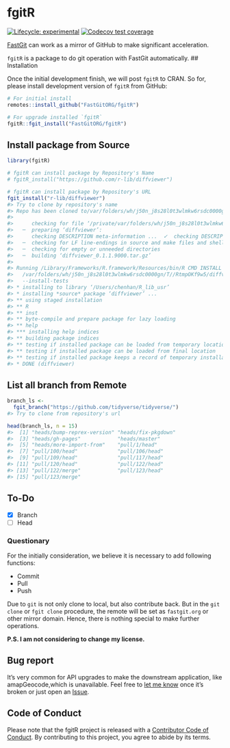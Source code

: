 
<!-- README.md is generated from README.Rmd. Please edit that file -->

# fgitR

<!-- badges: start -->

[![Lifecycle:
experimental](https://img.shields.io/badge/lifecycle-experimental-orange.svg)](https://lifecycle.r-lib.org/articles/stages.html#experimental)
[![Codecov test
coverage](https://codecov.io/gh/FastGitORG/fgitR/branch/main/graph/badge.svg)](https://codecov.io/gh/FastGitORG/fgitR?branch=main)
<!-- badges: end -->

[FastGit](https://doc.fastgit.org/) can work as a mirror of GitHub to
make significant acceleration.

`fgitR` is a package to do git operation with FastGit automatically. \##
Installation

Once the initial development finish, we will post `fgitR` to CRAN. So
for, please install development version of `fgitR` from GitHub:
<!-- You can install the released version of fgitR from [CRAN](https://CRAN.R-project.org) with: -->

``` r
# For initial install
remotes::install_github("FastGitORG/fgitR")

# For upgrade installed `fgitR`
fgitR::fgit_install("FastGitORG/fgitR")
```

## Install package from Source

``` r
library(fgitR)

# fgitR can install package by Repository's Name
# fgitR_install("https://github.com/r-lib/diffviewer")

# fgitR can install package by Repository's URL
fgit_install("r-lib/diffviewer")
#> Try to clone by repository's name
#> Repo has been cloned to/var/folders/wh/j50n_j8s28l0t3wlmkw6rsdc0000gn/T//RtmpOKf9w5/r-lib/diffviewer
#> 
#>      checking for file ‘/private/var/folders/wh/j50n_j8s28l0t3wlmkw6rsdc0000gn/T/RtmpOKf9w5/r-lib/diffviewer/diffviewer/DESCRIPTION’ ...  ✓  checking for file ‘/private/var/folders/wh/j50n_j8s28l0t3wlmkw6rsdc0000gn/T/RtmpOKf9w5/r-lib/diffviewer/diffviewer/DESCRIPTION’
#>   ─  preparing ‘diffviewer’:
#>      checking DESCRIPTION meta-information ...  ✓  checking DESCRIPTION meta-information
#>   ─  checking for LF line-endings in source and make files and shell scripts
#>   ─  checking for empty or unneeded directories
#>   ─  building ‘diffviewer_0.1.1.9000.tar.gz’
#>      
#> Running /Library/Frameworks/R.framework/Resources/bin/R CMD INSTALL \
#>   /var/folders/wh/j50n_j8s28l0t3wlmkw6rsdc0000gn/T//RtmpOKf9w5/diffviewer_0.1.1.9000.tar.gz \
#>   --install-tests 
#> * installing to library ‘/Users/chenhan/R_lib_usr’
#> * installing *source* package ‘diffviewer’ ...
#> ** using staged installation
#> ** R
#> ** inst
#> ** byte-compile and prepare package for lazy loading
#> ** help
#> *** installing help indices
#> ** building package indices
#> ** testing if installed package can be loaded from temporary location
#> ** testing if installed package can be loaded from final location
#> ** testing if installed package keeps a record of temporary installation path
#> * DONE (diffviewer)
```

## List all branch from Remote

``` r
branch_ls <-
  fgit_branch("https://github.com/tidyverse/tidyverse/")
#> Try to clone from repository's url

head(branch_ls, n = 15)
#>  [1] "heads/bump-reprex-version" "heads/fix-pkgdown"        
#>  [3] "heads/gh-pages"            "heads/master"             
#>  [5] "heads/more-import-from"    "pull/1/head"              
#>  [7] "pull/100/head"             "pull/106/head"            
#>  [9] "pull/109/head"             "pull/117/head"            
#> [11] "pull/120/head"             "pull/122/head"            
#> [13] "pull/122/merge"            "pull/123/head"            
#> [15] "pull/123/merge"
```

## To-Do

-   [x] Branch
-   [ ] Head

### Questionary

For the initially consideration, we believe it is necessary to add
following functions:

-   Commit
-   Pull
-   Push

Due to `git` is not only clone to local, but also contribute back. But
in the `git clone` or `fgit clone` procedure, the remote will be set as
`fastgit.org` or other mirror domain. Hence, there is nothing special to
make further operations.

**P.S. I am not considering to change my license.**

## Bug report

It’s very common for API upgrades to make the downstream application,
like amapGeocode,which is unavailable. Feel free to [let me
know](mailto://chenhan28@gmail.com) once it’s broken or just open an
<a class="github-button" href="https://github.com/FastGitORG/fgitR/issues" data-color-scheme="no-preference: light; light: light; dark: dark;" data-size="large" aria-label="Issue FastGitORG/fgitR on GitHub">Issue</a>.

## Code of Conduct

Please note that the fgitR project is released with a [Contributor Code
of
Conduct](https://contributor-covenant.org/version/2/0/CODE_OF_CONDUCT.html).
By contributing to this project, you agree to abide by its terms.
